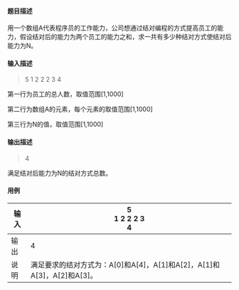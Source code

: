 #### 题目描述

用一个数组A代表程序员的工作能力，公司想通过结对编程的方式提高员工的能力，假设结对后的能力为两个员工的能力之和，求一共有多少种结对方式使结对后能力为N。

#### 输入描述

> 5
> 1 2 2 2 3
> 4

第一行为员工的总人数，取值范围[1,1000]

第二行为数组A的元素，每个元素的取值范围[1,1000]

第三行为N的值，取值范围[1,1000]

#### 输出描述

> 4

满足结对后能力为N的结对方式总数。

#### 用例


| 输入 | 5<br/>1 2 2 2 3<br/>4                                                  |
| ------ | ------------------------------------------------------------------------ |
| 输出 | 4                                                                      |
| 说明 | 满足要求的结对方式为：A[0]和A[4]，A[1]和A[2]，A[1]和A[3]，A[2]和A[3]。 |
